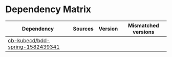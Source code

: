 # Dependency Matrix

Dependency | Sources | Version | Mismatched versions
---------- | ------- | ------- | -------------------
[cb-kubecd/bdd-spring-1582439341](https://github.com/cb-kubecd/bdd-spring-1582439341.git) |  | []() | 
